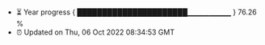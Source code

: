 - ⏳ Year progress { ██████████████████████▁▁▁▁▁▁▁▁ } 76.26 %
- ⏰ Updated on Thu, 06 Oct 2022 08:34:53 GMT

